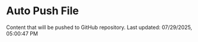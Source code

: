 # Auto Push File

Content that will be pushed to GitHub repository.
Last updated: 07/29/2025, 05:00:47 PM